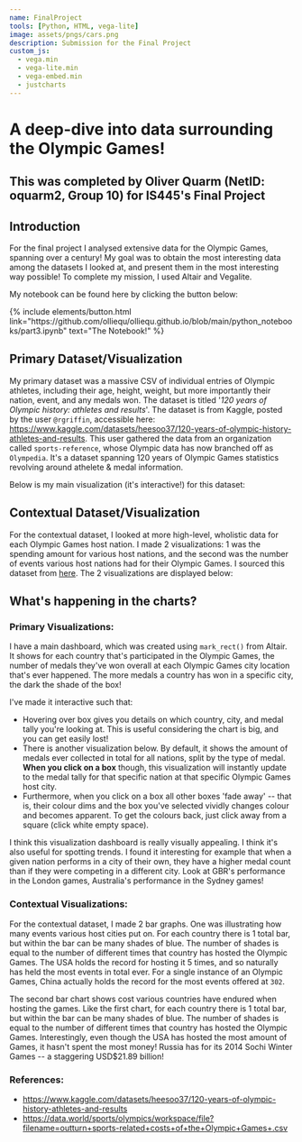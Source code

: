 ```yaml
---
name: FinalProject
tools: [Python, HTML, vega-lite]
image: assets/pngs/cars.png
description: Submission for the Final Project
custom_js:
  - vega.min
  - vega-lite.min
  - vega-embed.min
  - justcharts
---
```


# A deep-dive into data surrounding the Olympic Games!
## This was completed by Oliver Quarm (NetID: oquarm2, Group 10) for IS445's Final Project

## Introduction
For the final project I analysed extensive data for the Olympic Games, spanning over a century! My goal was to obtain the most interesting data among the datasets I looked at, and present them in the most interesting way possible! To complete my mission, I used Altair and Vegalite.

My notebook can be found here by clicking the button below:

<div class="center">
{% include elements/button.html link="https://github.com/olliequ/olliequ.github.io/blob/main/python_notebooks/part3.ipynb" text="The Notebook!" %}
</div>

## Primary Dataset/Visualization
My primary dataset was a massive CSV of individual entries of Olympic athletes, including their age, height, weight, but more importantly their nation, event, and any medals won. The dataset is titled '*120 years of Olympic history: athletes and results*'. The dataset is from Kaggle, posted by the user `@rgriffin`, accessible here: https://www.kaggle.com/datasets/heesoo37/120-years-of-olympic-history-athletes-and-results. This user gathered the data from an organization called `sports-reference`, whose Olympic data has now branched off as `Olympedia`. It's a dataset spanning 120 years of Olympic Games statistics revolving around athelete & medal information.

Below is my main visualization (it's interactive!) for this dataset:

<vegachart schema-url="{{ site.baseurl }}/assets/json/main_dashboard.json" style="width: 100%"></vegachart>

## Contextual Dataset/Visualization
For the contextual dataset, I looked at more high-level, wholistic data for each Olympic Games host nation. I made 2 visualizations: 1 was the spending amount for various host nations, and the second was the number of events various host nations had for their Olympic Games. I sourced this dataset from [here](https://data.world/sports/olympics/workspace/file?filename=outturn+sports-related+costs+of+the+Olympic+Games+.csv). The 2 visualizations are displayed below:

<vegachart schema-url="{{ site.baseurl }}/assets/json/cost_per_country.json" style="width: 100%"></vegachart>

<vegachart schema-url="{{ site.baseurl }}/assets/json/athletes_per_host_nation.json" style="width: 100%"></vegachart>

## What's happening in the charts?
### Primary Visualizations:
I have a main dashboard, which was created using `mark_rect()` from Altair. It shows for each country that's participated in the Olympic Games, the number of medals they've won overall at each Olympic Games city location that's ever happened. The more medals a country has won in a specific city, the dark the shade of the box!

I've made it interactive such that:
- Hovering over box gives you details on which country, city, and medal tally you're looking at. This is useful considering the chart is big, and you can get easily lost!
- There is another visualization below. By default, it shows the amount of medals ever collected in total for all nations, split by the type of medal. **When you click on a box** though, this visualization will instantly update to the medal tally for that specific nation at that specific Olympic Games host city.
- Furthermore, when you click on a box all other boxes 'fade away' -- that is, their colour dims and the box you've selected vividly changes colour and becomes apparent. To get the colours back, just click away from a square (click white empty space).

I think this visualization dashboard is really visually appealing. I think it's also useful for spotting trends. I found it interesting for example that when a given nation performs in a city of their own, they have a higher medal count than if they were competing in a different city. Look at GBR's performance in the London games, Australia's performance in the Sydney games!

### Contextual Visualizations:
For the contextual dataset, I made 2 bar graphs. One was illustrating how many events various host cities put on. For each country there is 1 total bar, but within the bar can be many shades of blue. The number of shades is equal to the number of different times that country has hosted the Olympic Games. The USA holds the record for hosting it 5 times, and so naturally has held the most events in total ever. For a single instance of an Olympic Games, China actually holds the record for the most events offered at `302`.

The second bar chart shows cost various countries have endured when hosting the games. Like the first chart, for each country there is 1 total bar, but within the bar can be many shades of blue. The number of shades is equal to the number of different times that country has hosted the Olympic Games. Interestingly, even though the USA has hosted the most amount of Games, it hasn't spent the most money! Russia has for its 2014 Sochi Winter Games -- a staggering USD$21.89 billion!

### References:
- https://www.kaggle.com/datasets/heesoo37/120-years-of-olympic-history-athletes-and-results
- https://data.world/sports/olympics/workspace/file?filename=outturn+sports-related+costs+of+the+Olympic+Games+.csv